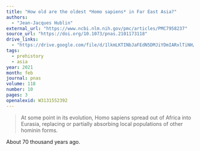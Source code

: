 ```yaml
---
title: "How old are the oldest *Homo sapiens* in Far East Asia?"
authors:
  - "Jean‐Jacques Hublin"
external_url: "https://www.ncbi.nlm.nih.gov/pmc/articles/PMC7958237"
source_url: "https://doi.org/10.1073/pnas.2101173118"
drive_links:
  - "https://drive.google.com/file/d/1lkmLKTINbJaFEdN5DMJiYDmIARxlTiNH/view?usp=drivesdk"
tags:
  - prehistory
  - asia
year: 2021
month: feb
journal: pnas
volume: 118
number: 10
pages: 3
openalexid: W3131552392
---
```


> At some point in its evolution, Homo sapiens spread out of Africa into Eurasia, replacing or partially absorbing local populations of other hominin forms.

About 70 thousand years ago.
